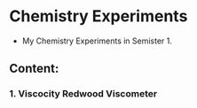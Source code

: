 # Chemistry Experiments
- My Chemistry Experiments in Semister 1.

## Content:
### 1. Viscocity Redwood Viscometer
